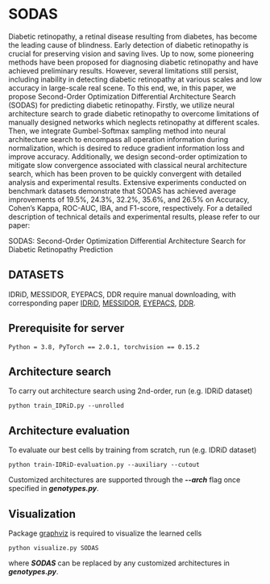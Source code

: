 # SODAS
Diabetic retinopathy, a retinal disease resulting from diabetes, has become the leading cause of blindness. Early detection of diabetic retinopathy is crucial for preserving vision and saving lives. Up to now, some pioneering methods have been proposed for diagnosing diabetic retinopathy and have achieved preliminary results. However, several limitations still persist, including inability in detecting diabetic retinopathy at various scales and low accuracy in large-scale real scene. To this end, we, in this paper, we propose Second-Order Optimization Differential Architecture Search (SODAS) for predicting diabetic retinopathy. Firstly, we utilize neural architecture search to grade diabetic retinopathy to overcome limitations of manually designed networks which neglects retinopathy at different scales. Then, we integrate Gumbel-Softmax sampling method into neural architecture search to encompass all operation information during normalization, which is desired to reduce gradient information loss and improve accuracy. Additionally, we design second-order optimization to mitigate slow convergence associated with classical neural architecture search, which has been proven to be quickly convergent with detailed analysis and experimental results. Extensive experiments conducted on benchmark datasets demonstrate that SODAS has achieved average improvements of 19.5%, 24.3%, 32.2%, 35.6%, and 26.5% on Accuracy, Cohen’s Kappa, ROC-AUC, IBA, and F1-score, respectively. For a detailed description of technical details and experimental results, please refer to our paper:

SODAS: Second-Order Optimization Differential Architecture Search for Diabetic Retinopathy Prediction

## DATASETS

IDRiD, MESSIDOR, EYEPACS, DDR require manual downloading, with corresponding paper [IDRiD](https://doi.org/10.3390/data3030025), [MESSIDOR](https://doi.org/10.5566/IAS.1155), [EYEPACS](https://doi.org/10.1177/193229680900300315), [DDR](https://doi.org/10.1016/j.ins.2019.06.011).

## Prerequisite for server

```
Python = 3.8, PyTorch == 2.0.1, torchvision == 0.15.2
```

## Architecture search

To carry out architecture search using 2nd-order, run (e.g. IDRiD dataset)

```
python train_IDRiD.py --unrolled
```

## Architecture evaluation

To evaluate our best cells by training from scratch, run (e.g. IDRiD dataset)

```
python train-IDRiD-evaluation.py --auxiliary --cutout
```

Customized architectures are supported through the ***--arch*** flag once specified in ***genotypes.py***.

## Visualization

Package [graphviz](https://graphviz.readthedocs.io/en/stable/index.html) is required to visualize the learned cells

```
python visualize.py SODAS
```

where ***SODAS*** can be replaced by any customized architectures in ***genotypes.py***.
